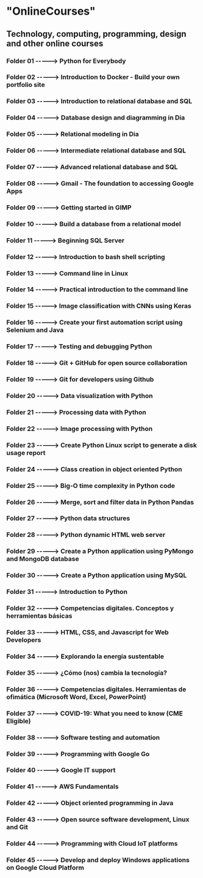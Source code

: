 # "OnlineCourses"
## Technology, computing, programming, design and other online courses
### Folder 01 -----> Python for Everybody
### Folder 02 -----> Introduction to Docker - Build your own portfolio site
### Folder 03 -----> Introduction to relational database and SQL
### Folder 04 -----> Database design and diagramming in Dia
### Folder 05 -----> Relational modeling in Dia
### Folder 06 -----> Intermediate relational database and SQL
### Folder 07 -----> Advanced relational database and SQL
### Folder 08 -----> Gmail - The foundation to accessing Google Apps
### Folder 09 -----> Getting started in GIMP
### Folder 10 -----> Build a database from a relational model
### Folder 11 -----> Beginning SQL Server
### Folder 12 -----> Introduction to bash shell scripting
### Folder 13 -----> Command line in Linux
### Folder 14 -----> Practical introduction to the command line
### Folder 15 -----> Image classification with CNNs using Keras
### Folder 16 -----> Create your first automation script using Selenium and Java
### Folder 17 -----> Testing and debugging Python
### Folder 18 -----> Git + GitHub for open source collaboration
### Folder 19 -----> Git for developers using Github
### Folder 20 -----> Data visualization with Python
### Folder 21 -----> Processing data with Python
### Folder 22 -----> Image processing with Python
### Folder 23 -----> Create Python Linux script to generate a disk usage report
### Folder 24 -----> Class creation in object oriented Python
### Folder 25 -----> Big-O time complexity in Python code
### Folder 26 -----> Merge, sort and filter data in Python Pandas
### Folder 27 -----> Python data structures
### Folder 28 -----> Python dynamic HTML web server
### Folder 29 -----> Create a Python application using PyMongo and MongoDB database
### Folder 30 -----> Create a Python application using MySQL
### Folder 31 -----> Introduction to Python
### Folder 32 -----> Competencias digitales. Conceptos y herramientas básicas
### Folder 33 -----> HTML, CSS, and Javascript for Web Developers
### Folder 34 -----> Explorando la energía sustentable
### Folder 35 -----> ¿Cómo (nos) cambia la tecnología?
### Folder 36 -----> Competencias digitales. Herramientas de ofimática (Microsoft Word, Excel, PowerPoint)
### Folder 37 -----> COVID-19: What you need to know (CME Eligible)
### Folder 38 -----> Software testing and automation
### Folder 39 -----> Programming with Google Go
### Folder 40 -----> Google IT support
### Folder 41 -----> AWS Fundamentals
### Folder 42 -----> Object oriented programming in Java
### Folder 43 -----> Open source software development, Linux and Git
### Folder 44 -----> Programming with Cloud IoT platforms
### Folder 45 -----> Develop and deploy Windows applications on Google Cloud Platform